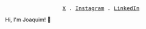 <p align="center">
  <samp>
    <a href="https://x.com/joaquimsnjunior">X</a> .
    <a href="https://www.instagram.com/_joaquimsnjunior/">Instagram</a> .
    <a href="https://www.linkedin.com/in/joaquimsnjr/">LinkedIn</a>
  </samp>
</p>

Hi, I'm Joaquim! 👋


